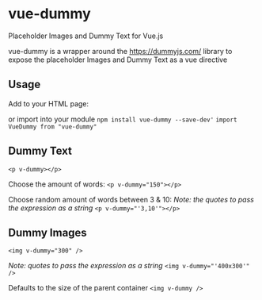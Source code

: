 # vue-dummy
Placeholder Images and Dummy Text for Vue.js

vue-dummy is a wrapper around the https://dummyjs.com/ library to expose the placeholder Images and Dummy Text as a vue directive

## Usage

Add to your HTML page:

<script src="https://unpkg.com/vue"></script>
<script src="https://unpkg.com/vue-dummy"></script>

or import into your module
`npm install vue-dummy --save-dev'`
`import VueDummy from "vue-dummy"`

## Dummy Text

`<p v-dummy></p>`

Choose the amount of words:
`<p v-dummy="150"></p>`

Choose random amount of words between 3 & 10:
_Note: the quotes to pass the expression as a string_
`<p v-dummy="'3,10'"></p>`

## Dummy Images

`<img v-dummy="300" />`

_Note: quotes to pass the expression as a string_
`<img v-dummy="'400x300'" />`

Defaults to the size of the parent container
`<img v-dummy />`
